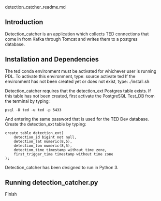 detection_catcher_readme.md

Introduction
------------

Detection_catcher is an application which collects TED connections that come in from Kafka through Tomcat and writes them to a postgres database.

Installation and Dependencies
-----------------------------

The ted conda environment must be activated for whichever user is running PDL. To activate this environment, type:
    source activate ted
If the environment has not been created yet or does not exist, type:
    ./install.sh 

Detection_catcher requires that the detection_ext Postgres table exists. If this table has not been created, first activate the PostgreSQL Test_DB from the terminal by typing:

    psql -D ted -u ted -p 5433

And entering the same password that is used for the TED Dev database.
Create the detection_ext table by typing:

    create table detection_ext(
        detection_id bigint not null,
        detection_lat numeric(8,5),
        detection_lon numeric(8,5),
        detection_time timestamp without time zone,
        first_trigger_time timestamp without time zone
    );


Detection_catcher has been designed to run in Python 3.

Running detection_catcher.py
------------------------

Finish
